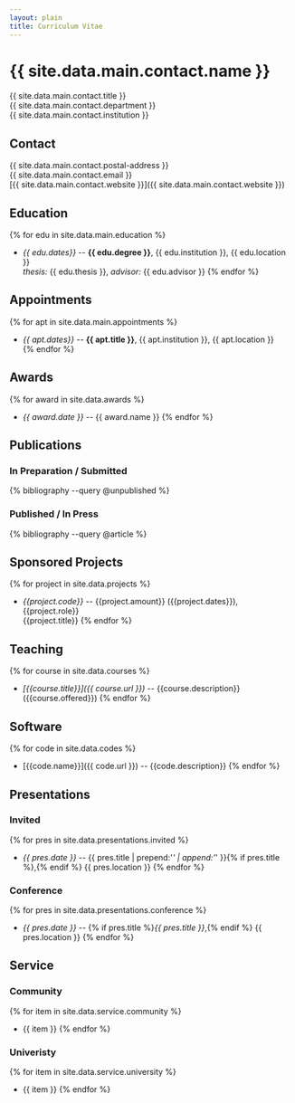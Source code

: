 ```yaml
---
layout: plain
title: Curriculum Vitae
---
```


# {{ site.data.main.contact.name }}
{{ site.data.main.contact.title }}  
{{ site.data.main.contact.department }}  
{{ site.data.main.contact.institution }}  

## Contact ##
{{ site.data.main.contact.postal-address }}  
{{ site.data.main.contact.email }}  
[{{ site.data.main.contact.website }}]({{ site.data.main.contact.website }})

## Education ##
{% for edu in site.data.main.education %}
* _{{ edu.dates}}_ -- __{{ edu.degree }}__, {{ edu.institution }}, {{ edu.location }}    
  _thesis:_ {{ edu.thesis }}, _advisor:_ {{ edu.advisor }}
{% endfor %}

## Appointments ##
{% for apt in site.data.main.appointments %}
* _{{ apt.dates}}_ -- __{{ apt.title }}__, {{ apt.institution }}, {{ apt.location }}    
{% endfor %}

## Awards ##
{% for award in site.data.awards %}
* _{{ award.date }}_ -- {{ award.name }}
{% endfor %}

## Publications ##

### In Preparation / Submitted ###
{% bibliography  --query @unpublished %}

### Published / In Press ###
{% bibliography  --query @article %}

## Sponsored Projects ##
{% for project in site.data.projects %}
 * *{{project.code}}* -- {{project.amount}} ({{project.dates}}), {{project.role}} <br />
 {{project.title}}
{% endfor %}


## Teaching ##

{% for course in site.data.courses %}
 * _[{{course.title}}]({{ course.url }})_ -- {{course.description}} ({{course.offered}})
{% endfor %}


## Software ##

{% for code in site.data.codes %}
 * [{{code.name}}]({{ code.url }}) -- {{code.description}}
{% endfor %}

## Presentations ##

### Invited ###
{% for pres in site.data.presentations.invited %}
* _{{ pres.date }}_ -- {{ pres.title | prepend:'_' | append:'_' }}{% if pres.title %},{% endif %} {{ pres.location }}
{% endfor %}

### Conference ###
{% for pres in site.data.presentations.conference %}
* _{{ pres.date }}_ -- {% if pres.title %}_{{ pres.title }}_,{% endif %} {{ pres.location }}
{% endfor %}

## Service ##

### Community ###
{% for item in site.data.service.community %}
* {{ item }}
{% endfor %}

### Univeristy ###
{% for item in site.data.service.university %}
* {{ item }}
{% endfor %}
